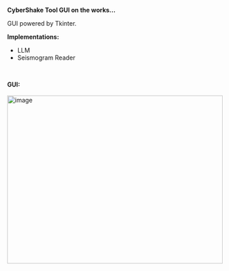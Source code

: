 **CyberShake Tool GUI on the works...**

GUI powered by Tkinter. 
<br>

**Implementations:**
  - LLM
  - Seismogram Reader
<br> 


**GUI:**
<br><br>
<img width="498" height="388" alt="image" src="https://github.com/user-attachments/assets/861eb0a7-9c77-4c97-befb-4d10de8b8425" />

